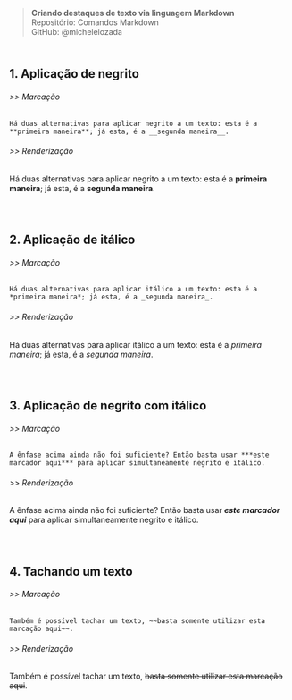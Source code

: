 > **Criando destaques de texto via linguagem Markdown**    
> Repositório: Comandos Markdown  
> GitHub: @michelelozada
&nbsp;
     
&nbsp;     
**1. Aplicação de negrito**  
---
###### >> Marcação      
`Há duas alternativas para aplicar negrito a um texto: esta é a **primeira maneira**; já esta, é a __segunda maneira__.`  

###### >> Renderização   
Há duas alternativas para aplicar negrito a um texto: esta é a **primeira maneira**; já esta, é a __segunda maneira__.    
&nbsp;
     
&nbsp;    
**2. Aplicação de itálico**  
---
###### >> Marcação 
`Há duas alternativas para aplicar itálico a um texto: esta é a *primeira maneira*; já esta, é a _segunda maneira_.`

###### >> Renderização
Há duas alternativas para aplicar itálico a um texto: esta é a *primeira maneira*; já esta, é a _segunda maneira_.    
&nbsp;
     
&nbsp;    
**3. Aplicação de negrito com itálico**  
---
###### >> Marcação 
`A ênfase acima ainda não foi suficiente? Então basta usar ***este marcador aqui*** para aplicar simultaneamente negrito e itálico.`

###### >> Renderização 
A ênfase acima ainda não foi suficiente? Então basta usar ***este marcador aqui*** para aplicar simultaneamente negrito e itálico.    
&nbsp;
     
&nbsp;    
**4. Tachando um texto**  
---
###### >> Marcação  
`Também é possível tachar um texto, ~~basta somente utilizar esta marcação aqui~~.`

###### >> Renderização 
Também é possível tachar um texto, ~~basta somente utilizar esta marcação aqui~~.